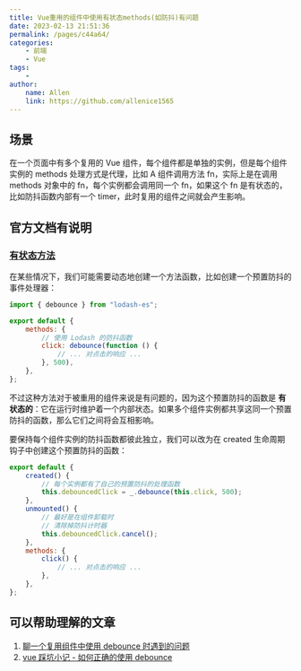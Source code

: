 ```yaml
---
title: Vue重用的组件中使用有状态methods(如防抖)有问题
date: 2023-02-13 21:51:36
permalink: /pages/c44a64/
categories:
    - 前端
    - Vue
tags:
    -
author:
    name: Allen
    link: https://github.com/allenice1565
---
```


## 场景

在一个页面中有多个复用的 Vue 组件，每个组件都是单独的实例，但是每个组件实例的 methods 处理方式是代理，比如 A 组件调用方法 fn，实际上是在调用 methods 对象中的 fn，每个实例都会调用同一个 fn，如果这个 fn 是有状态的，比如防抖函数内部有一个 timer，此时复用的组件之间就会产生影响。

## 官方文档有说明

### [有状态方法](https://cn.vuejs.org/guide/essentials/reactivity-fundamentals.html#stateful-methods)

在某些情况下，我们可能需要动态地创建一个方法函数，比如创建一个预置防抖的事件处理器：

```js
import { debounce } from "lodash-es";

export default {
    methods: {
        // 使用 Lodash 的防抖函数
        click: debounce(function () {
            // ... 对点击的响应 ...
        }, 500),
    },
};
```

不过这种方法对于被重用的组件来说是有问题的，因为这个预置防抖的函数是 <b>有状态的</b>：它在运行时维护着一个内部状态。如果多个组件实例都共享这同一个预置防抖的函数，那么它们之间将会互相影响。

要保持每个组件实例的防抖函数都彼此独立，我们可以改为在 created 生命周期钩子中创建这个预置防抖的函数：

```js
export default {
    created() {
        // 每个实例都有了自己的预置防抖的处理函数
        this.debouncedClick = _.debounce(this.click, 500);
    },
    unmounted() {
        // 最好是在组件卸载时
        // 清除掉防抖计时器
        this.debouncedClick.cancel();
    },
    methods: {
        click() {
            // ... 对点击的响应 ...
        },
    },
};
```

## 可以帮助理解的文章

1. [聊一个复用组件中使用 debounce 时遇到的问题](https://yogwang.site/2022/vue-reused-components-debounce-problem/)
2. [vue 踩坑小记 - 如何正确的使用 debounce](https://juejin.cn/post/6844903516788506637#heading-0)
